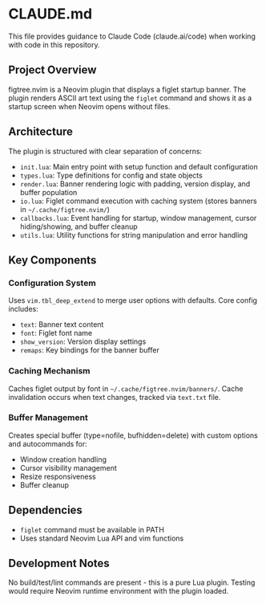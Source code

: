 # CLAUDE.md

This file provides guidance to Claude Code (claude.ai/code) when working with code in this repository.

## Project Overview

figtree.nvim is a Neovim plugin that displays a figlet startup banner. The plugin renders ASCII art text using the `figlet` command and shows it as a startup screen when Neovim opens without files.

## Architecture

The plugin is structured with clear separation of concerns:

- `init.lua`: Main entry point with setup function and default configuration
- `types.lua`: Type definitions for config and state objects
- `render.lua`: Banner rendering logic with padding, version display, and buffer population
- `io.lua`: Figlet command execution with caching system (stores banners in `~/.cache/figtree.nvim/`)
- `callbacks.lua`: Event handling for startup, window management, cursor hiding/showing, and buffer cleanup
- `utils.lua`: Utility functions for string manipulation and error handling

## Key Components

### Configuration System
Uses `vim.tbl_deep_extend` to merge user options with defaults. Core config includes:
- `text`: Banner text content
- `font`: Figlet font name
- `show_version`: Version display settings
- `remaps`: Key bindings for the banner buffer

### Caching Mechanism
Caches figlet output by font in `~/.cache/figtree.nvim/banners/`. Cache invalidation occurs when text changes, tracked via `text.txt` file.

### Buffer Management
Creates special buffer (type=nofile, bufhidden=delete) with custom options and autocommands for:
- Window creation handling
- Cursor visibility management
- Resize responsiveness
- Buffer cleanup

## Dependencies

- `figlet` command must be available in PATH
- Uses standard Neovim Lua API and vim functions

## Development Notes

No build/test/lint commands are present - this is a pure Lua plugin. Testing would require Neovim runtime environment with the plugin loaded.